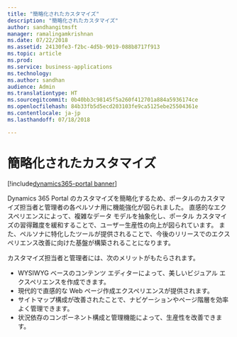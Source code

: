 ```yaml
---
title: "簡略化されたカスタマイズ"
description: "簡略化されたカスタマイズ"
author: sandhangitmsft
manager: ramalingamkrishnan
ms.date: 07/22/2018
ms.assetid: 24130fe3-f2bc-4d5b-9019-088b8717f913
ms.topic: article
ms.prod: 
ms.service: business-applications
ms.technology: 
ms.author: sandhan
audience: Admin
ms.translationtype: HT
ms.sourcegitcommit: 0b40bb3c98145f5a260f412701a884a5936174ce
ms.openlocfilehash: 84b33fb5d5ecd203103fe9ca5125ebe25504361e
ms.contentlocale: ja-jp
ms.lasthandoff: 07/18/2018

---
```

#  <a name="simplified-customization"></a>簡略化されたカスタマイズ

[!include[dynamics365-portal banner](../../includes/dynamics365-portal.md)]




Dynamics 365 Portal のカスタマイズを簡略化するため、ポータルのカスタマイズ担当者と管理者の各ペルソナ用に機能強化が図られました。 直感的なエクスペリエンスによって、複雑なデータ モデルを抽象化し、ポータル カスタマイズの習得難度を緩和することで、ユーザー生産性の向上が図られています。 また、ペルソナに特化したツールが提供されることで、今後のリリースでのエクスペリエンス改善に向けた基盤が構築されることになります。

カスタマイズ担当者と管理者には、次のメリットがもたらされます。

- WYSIWYG ベースのコンテンツ エディターによって、美しいビジュアル エクスペリエンスを作成できます。  
- 現代的で直感的な Web ページ作成エクスペリエンスが提供されます。
- サイトマップ構成が改善されたことで、ナビゲーションやページ階層を効率よく管理できます。    
- 状況依存のコンポーネント構成と管理機能によって、生産性を改善できます。

<!--
### Who uses this feature
This feature is intended for users who customize and manage portals.
## Status
### Development status
In development
#### Target timeframe
October 2018 or later
### Availability
Cloud
### Regional availability
Global
-->


